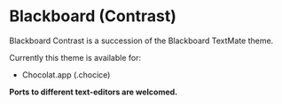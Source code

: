 # Blackboard (Contrast)

Blackboard Contrast is a succession of the Blackboard TextMate theme. 

Currently this theme is available for:

* Chocolat.app (.chocice)

**Ports to different text-editors are welcomed.**
